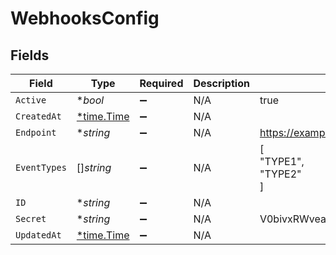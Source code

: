 # WebhooksConfig


## Fields

| Field                                      | Type                                       | Required                                   | Description                                | Example                                    |
| ------------------------------------------ | ------------------------------------------ | ------------------------------------------ | ------------------------------------------ | ------------------------------------------ |
| `Active`                                   | **bool*                                    | :heavy_minus_sign:                         | N/A                                        | true                                       |
| `CreatedAt`                                | [*time.Time](https://pkg.go.dev/time#Time) | :heavy_minus_sign:                         | N/A                                        |                                            |
| `Endpoint`                                 | **string*                                  | :heavy_minus_sign:                         | N/A                                        | https://example.com                        |
| `EventTypes`                               | []*string*                                 | :heavy_minus_sign:                         | N/A                                        | [<br/>"TYPE1",<br/>"TYPE2"<br/>]           |
| `ID`                                       | **string*                                  | :heavy_minus_sign:                         | N/A                                        |                                            |
| `Secret`                                   | **string*                                  | :heavy_minus_sign:                         | N/A                                        | V0bivxRWveaoz08afqjU6Ko/jwO0Cb+3           |
| `UpdatedAt`                                | [*time.Time](https://pkg.go.dev/time#Time) | :heavy_minus_sign:                         | N/A                                        |                                            |